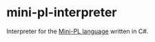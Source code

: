 # mini-pl-interpreter
Interpreter for the [Mini-PL language](http://www.cs.helsinki.fi/u/vihavain/k16/Compilers/project/miniplsyntax_2016.html) written in C#.
